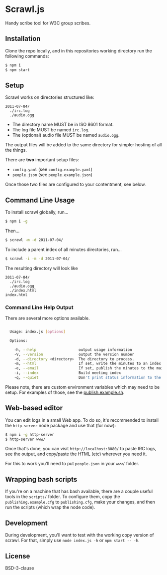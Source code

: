 # Scrawl.js

Handy scribe tool for W3C group scribes.

## Installation

Clone the repo locally, and in this repositories working directory run the
following commands:

```sh
$ npm i
$ npm start
```

## Setup

Scrawl works on directories structured like:
```
2011-07-04/
  ./irc.log
  ./audio.ogg
```

* The directory name MUST be in ISO 8601 format.
* The log file MUST be named `irc.log`.
* The (optional) audio file MUST be named `audio.ogg`.

The output files will be added to the same directory for simpler hosting of
all the things.

There are **two** important setup files:
 - `config.yaml` (see `config.example.yaml`)
 - `people.json` (see `people.example.json`)

Once those two files are configured to your contentment, see below.

## Command Line Usage

To install scrawl globally, run...
```sh
$ npm i -g
```

Then...
```sh
$ scrawl -m -d 2011-07-04/
```

To include a parent index of all minutes directories, run...
```sh
$ scrawl -i -m -d 2011-07-04/
```

The resulting directory will look like
```
2011-07-04/
  ./irc.log
  ./audio.ogg
  ./index.html
index.html
```

### Command Line Help Output

There are several more options available.

```sh

  Usage: index.js [options]

  Options:

    -h, --help                   output usage information
    -V, --version                output the version number
    -d, --directory <directory>  The directory to process.
    -m, --html                   If set, write the minutes to an index.html file
    -e, --email                  If set, publish the minutes to the mailing list
    -i, --index                  Build meeting index
    -q, --quiet                  Don't print status information to the console

```

Please note, there are custom environment variables which may need to be setup.
For examples of those, see the
[publish.example.sh](publish.example.sh).

## Web-based editor

You can edit logs in a small Web app. To do so, it's recommended to install the
`http-server` node package and use that (for now):

```sh
$ npm i -g http-server
$ http-server www/
```

Once that's done, you can visit `http://localhost:8080/` to paste IRC logs, see
the output, and copy/paste the HTML (etc) wherever you need it.

For this to work you'll need to put `people.json` in your `www/` folder.

## Wrapping bash scripts

If you're on a machine that has bash available, there are a couple useful tools
in the `scripts/` folder. To configure them, copy the `publishing.example.cfg`
to `publishing.cfg`, make your changes, and then run the scripts (which wrap
the node code).

## Development

During development, you'll want to test with the working copy version of
scrawl. For that, simply use `node index.js -h` or `npm start -- -h`.

## License

BSD-3-clause
